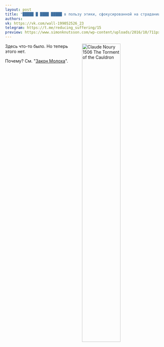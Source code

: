 ```yaml
---
layout: post
title: "█████ █ ████ █████ в пользу этики, сфокусированной на страдании"
authors:
vk: https://vk.com/wall-199052526_23
telegram: https://t.me/reducing_suffering/15
preview: https://www.simonknutsson.com/wp-content/uploads/2016/10/711px-Claude_Noury_1506_The_Torment_of_the_Cauldron.jpg
---
```

<a title="'The torment of the cauldron' by Claude Noury [Public domain], via Wikimedia Commons" href="https://commons.wikimedia.org/wiki/File%3AClaude_Noury_1506_The_Torment_of_the_Cauldron.jpg"><img decoding="async" src="https://www.simonknutsson.com/wp-content/uploads/2016/10/711px-Claude_Noury_1506_The_Torment_of_the_Cauldron.jpg" alt="Claude Noury 1506 The Torment of the Cauldron" width="50%" align="right" style="margin-left:10px"/></a>
Здесь что-то было. Но теперь этого нет.

Почему? См. "[Закон Молоха](711.html)".

